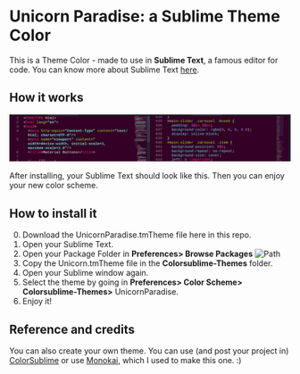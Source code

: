 # Unicorn Paradise: a Sublime Theme Color

This is a Theme Color - made to use in **Sublime Text**, a famous editor for code.
You can know more about Sublime Text [here](https://www.sublimetext.com/).

## How it works

![Unicorn](unicorn.jpg)

After installing, your Sublime Text should look like this. Then you can enjoy your new color scheme.

## How to install it

0. Download the UnicornParadise.tmTheme file here in this repo.
1. Open your Sublime Text.
2. Open your Package Folder in **Preferences> Browse Packages**
![Path](http://i.stack.imgur.com/Q6jgG.png)
3. Copy the Unicorn.tmTheme file in the **Colorsublime-Themes** folder.
4. Open your Sublime window again.
5. Select the theme by going in **Preferences> Color Scheme> Colorsublime-Themes>** UnicornParadise.
6. Enjoy it!

## Reference and credits

You can also create your own theme. You can use (and post your project in) [ColorSublime](http://colorsublime.com/) or use [Monokai](http://tmtheme-editor.herokuapp.com/#!/editor/theme/Monokai), which I used to make this one. :)
